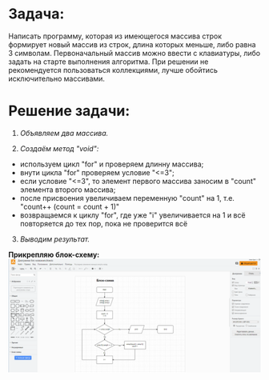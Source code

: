 # Задача: 

Написать программу, которая из имеющегося массива строк формирует новый массив из строк, длина которых меньше, либо равна 3 символам. Первоначальный массив можно ввести с клавиатуры, либо задать на старте выполнения алгоритма. При решении не рекомендуется пользоваться коллекциями, лучше обойтись исключительно массивами.

# Решение задачи:

1. *Объявляем два массива.*

2. *Создаём метод "void":*
- используем цикл "for" и проверяем длинну массива;
- внути цикла "for" проверяем условие "<=3";
- если условие "<=3", то элемент первого массива заносим в "count" элемента второго массива;
- после присвоения увеличиваем переменную "count" на 1, т.е. "count++ (count = count + 1)"
- возвращаемся к циклу "for", где уже "i" увеличивается на 1 и всё повторяется до тех пор, пока не проверится всё

3. *Выводим результат.*

**Прикрепляю блок-схему:**
![Блок-схема](image.png)

